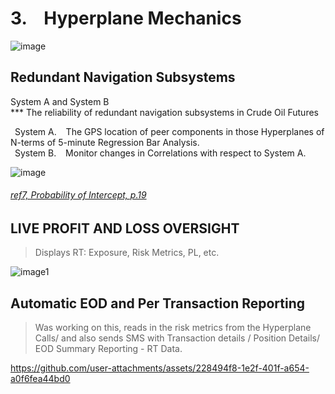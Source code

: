 # 3. &ensp; Hyperplane Mechanics

![image](https://github.com/user-attachments/assets/dd1a7f31-6429-46b2-8643-18bec6f00c94)



## Redundant Navigation Subsystems

System A and System B </br>
*** The reliability of redundant navigation subsystems in Crude Oil Futures </br>
    
&ensp;System A. &ensp; The GPS location of peer components in those Hyperplanes of N-terms of 5-minute Regression Bar Analysis. </br>
&ensp;System B. &ensp; Monitor changes in Correlations with respect to System A. </br>
   
![image](https://github.com/user-attachments/assets/5598281f-73e4-42bd-ab2a-bc167ac58302)




###### [ref7, Probability of Intercept, p.19](https://apps.dtic.mil/sti/tr/pdf/ADA464771.pdf)

   
## LIVE PROFIT AND LOSS OVERSIGHT
> Displays RT: Exposure, Risk Metrics, PL, etc.
 
![image1](https://github.com/user-attachments/assets/3bb2e602-479c-49b2-a38e-05400749cca5)



## Automatic EOD and Per Transaction Reporting 
> Was working on this, reads in the risk metrics from the Hyperplane
> Calls/ and also sends SMS with Transaction details / Position Details/ EOD Summary Reporting - RT Data.
   
https://github.com/user-attachments/assets/228494f8-1e2f-401f-a654-a0f6fea44bd0



